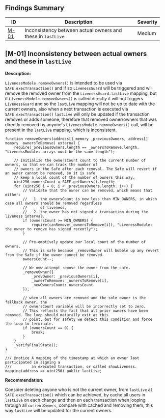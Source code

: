## Findings Summary

| ID | Description | Severity |
| - | - | - |
| [M-01](#m-01-inconsistency-between-actual-owners-and-these-in-lastlive) |Inconsistency between actual owners and these in `lastLive` | Medium |

## [M-01] Inconsistency between actual owners and these in `lastLive`

**Description:**

`LivenessModele.removeOwners()` is intended to be used via `SAFE.execTransaction()` and if so `LivenessGuard` will be triggered and will remove the removed owner from the `LivenessGuard.lastLive` mapping, but if `LivenessModele.removeOwners()` is called directly it will not triggers `LivenessGuard` and so the `lastLive` mapping will not be up to date with the current owners, also when a next transaction is executed via `SAFE.execTransaction()` `lastLive` will only be updated if the transaction removes or adds someone, therefore that removed owner/owners that was directly removed by anyone's `LivenessModele.removeOwners()` call, will be present in the `lastLive` mapping, which is inconsistent.

```solidity
function removeOwners(address[] memory _previousOwners, address[] memory _ownersToRemove) external {
    require(_previousOwners.length == _ownersToRemove.length, "LivenessModule: arrays must be the same length");

    // Initialize the ownersCount count to the current number of owners, so that we can track the number of
    // owners in the Safe after each removal. The Safe will revert if an owner cannot be removed, so it is safe
    // keep a local count of the number of owners this way.
    uint256 ownersCount = SAFE.getOwners().length;
    for (uint256 i = 0; i < _previousOwners.length; i++) {
        // Validate that the owner can be removed, which means that either:
        //   1. the ownersCount is now less than MIN_OWNERS, in which case all owners should be removed regardless
        //      of liveness,
        //   2. the owner has not signed a transaction during the liveness interval.
        if (ownersCount >= MIN_OWNERS) {
            require(canRemove(_ownersToRemove[i]), "LivenessModule: the owner to remove has signed recently");
        }

        // Pre-emptively update our local count of the number of owners.
        // This is safe because _removeOwner will bubble up any revert from the Safe if the owner cannot be removed.
        ownersCount--;

        // We now attempt remove the owner from the safe.
        _removeOwner({
            _prevOwner: _previousOwners[i],
            _ownerToRemove: _ownersToRemove[i],
            _newOwnersCount: ownersCount
        });

        // when all owners are removed and the sole owner is the fallback owner, the
        // ownersCount variable will be incorrectly set to zero.
        // This reflects the fact that all prior owners have been removed. The loop should naturally exit at this
        // point, but for safety we detect this condition and force the loop to terminate.
        if (ownersCount == 0) {
            break;
        }
    }
    _verifyFinalState();
}
```

```solidity
/// @notice A mapping of the timestamp at which an owner last participated in signing a
///         an executed transaction, or called showLiveness.
mapping(address => uint256) public lastLive;
```

**Recommendation:** 

Consider deleting anyone who is not the current owner, from `lastLive` at `SAFE.execTransaction()` which can be achieved, by cache all users in `lastLive` on each change and then on each transaction when looping through all `currentOwners`, compare with cached and removing them, this way `lastLive` will be updated for the current owners.